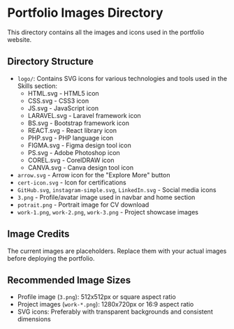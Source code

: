 # Portfolio Images Directory

This directory contains all the images and icons used in the portfolio website.

## Directory Structure

- `logo/`: Contains SVG icons for various technologies and tools used in the Skills section:
  - HTML.svg - HTML5 icon
  - CSS.svg - CSS3 icon
  - JS.svg - JavaScript icon
  - LARAVEL.svg - Laravel framework icon
  - BS.svg - Bootstrap framework icon
  - REACT.svg - React library icon
  - PHP.svg - PHP language icon
  - FIGMA.svg - Figma design tool icon
  - PS.svg - Adobe Photoshop icon
  - COREL.svg - CorelDRAW icon
  - CANVA.svg - Canva design tool icon
- `arrow.svg` - Arrow icon for the "Explore More" button
- `cert-icon.svg` - Icon for certifications
- `GitHub.svg`, `instagram-simple.svg`, `LinkedIn.svg` - Social media icons
- `3.png` - Profile/avatar image used in navbar and home section
- `potrait.png` - Portrait image for CV download
- `work-1.png`, `work-2.png`, `work-3.png` - Project showcase images

## Image Credits

The current images are placeholders. Replace them with your actual images before deploying the portfolio.

## Recommended Image Sizes

- Profile image (`3.png`): 512x512px or square aspect ratio
- Project images (`work-*.png`): 1280x720px or 16:9 aspect ratio
- SVG icons: Preferably with transparent backgrounds and consistent dimensions
